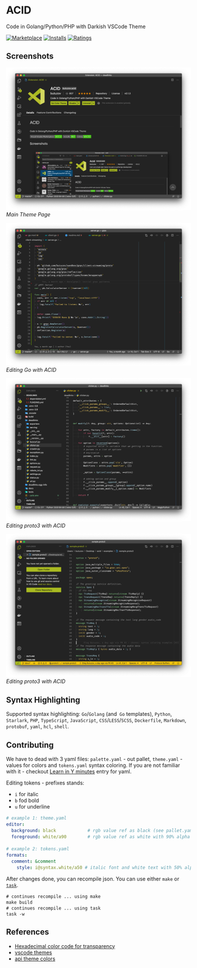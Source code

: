 # ACID

Code in Golang/Python/PHP with Darkish VSCode Theme

[![Marketplace](https://vsmarketplacebadge.apphb.com/version/butuzov.acid.svg)](https://marketplace.visualstudio.com/items/butuzov.acid) [![Installs](https://vsmarketplacebadge.apphb.com/installs/butuzov.acid.svg)](https://marketplace.visualstudio.com/items/butuzov.acid) [![Ratings](https://vsmarketplacebadge.apphb.com/rating-short/butuzov.acid.svg)](https://marketplace.visualstudio.com/items/butuzov.acid)

## Screenshots

![Main Page](./assets/acid_exp_page.png)
_Main Theme Page_

![Golang in ACID](./assets/acid_go.png)
_Editing Go with ACID_

![Python in ACID](./assets/acid_python.png)
_Editing proto3 with ACID_

![proto3 in ACID](./assets/acid_proto.png)
_Editing proto3 with ACID_

## Syntax Highlighting

Supported syntax highlighting: `Go`/`Golang` (and` Go` templates), `Python`, `Starlark`, `PHP`, `TypeScript`, `JavaScript`, `CSS`/`LESS`/`SCSS`, `Dockerfile`, `Markdown`, `protobuf`, `yaml`, `hcl`, `shell`.

## Contributing

We have to dead with 3 yaml files: `palette.yaml` - out pallet, `theme.yaml` - values for colors and `tokens.yaml` syntax coloring. If you are not familiar with it - checkout [Learn  in Y minutes](https://learnxinyminutes.com/docs/yaml/) entry for yaml.

Editing tokens - prefixes stands:
* `i` for italic
* `b` fod bold
* `u` for underline

```yaml
# example 1: theme.yaml
editor:
  background: black            # rgb value ref as black (see pallet.yaml)
  foreground: white/a90        # rgb value ref as white with 90% alpha (see pallet.yaml)

# example 2: tokens.yaml
formats:
  comment: &comment
    style: i@syntax.white/a50 # italic font and white text with 50% alpha (see pallet.yaml)
```

After changes done, you can recompile json. You can use either `make` or [`task`](https://github.com/go-task/task).

```shell
# continues recompile ... using make
make build
# continues recompile ... using task
task -w
```

## References

* [Hexadecimal color code for transparency](https://gist.github.com/lopspower/03fb1cc0ac9f32ef38f4)
* [vscode themes](https://vscodethemes.com/)
* [api theme colors](https://code.visualstudio.com/api/references/theme-color)
